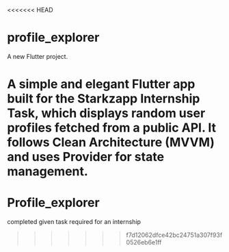 <<<<<<< HEAD
# profile_explorer

A new Flutter project.

A simple and elegant Flutter app built for the Starkzapp Internship Task, which displays random user profiles fetched from a public API.
It follows Clean Architecture (MVVM) and uses Provider for state management.
=======
# Profile_explorer
completed given task required for an internship
>>>>>>> f7d12062dfce42bc24751a307f93f0526eb6e1ff
